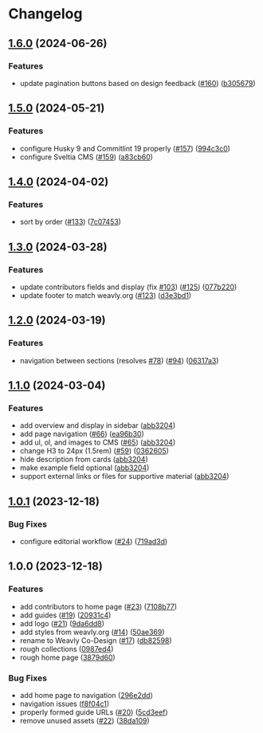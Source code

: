 # Changelog

## [1.6.0](https://github.com/codelearncreate/co-design/compare/v1.5.0...v1.6.0) (2024-06-26)


### Features

* update pagination buttons based on design feedback ([#160](https://github.com/codelearncreate/co-design/issues/160)) ([b305679](https://github.com/codelearncreate/co-design/commit/b3056790cd87dac271397910921dface6f4bf81c))

## [1.5.0](https://github.com/codelearncreate/co-design/compare/v1.4.0...v1.5.0) (2024-05-21)


### Features

* configure Husky 9 and Commitlint 19 properly ([#157](https://github.com/codelearncreate/co-design/issues/157)) ([994c3c0](https://github.com/codelearncreate/co-design/commit/994c3c0f8fe8b16724c68fc280b62e141b02d226))
* configure Sveltia CMS ([#159](https://github.com/codelearncreate/co-design/issues/159)) ([a83cb60](https://github.com/codelearncreate/co-design/commit/a83cb6003e4ed7175af92901e31f595e2c1ee8ba))

## [1.4.0](https://github.com/codelearncreate/co-design/compare/v1.3.0...v1.4.0) (2024-04-02)


### Features

* sort by order ([#133](https://github.com/codelearncreate/co-design/issues/133)) ([7c07453](https://github.com/codelearncreate/co-design/commit/7c074539472321d5511664fd107cc0b035361096))

## [1.3.0](https://github.com/codelearncreate/co-design/compare/v1.2.0...v1.3.0) (2024-03-28)


### Features

* update contributors fields and display (fix [#103](https://github.com/codelearncreate/co-design/issues/103)) ([#125](https://github.com/codelearncreate/co-design/issues/125)) ([077b220](https://github.com/codelearncreate/co-design/commit/077b220a305a2d74e57061b858cc9cb028e227e6))
* update footer to match weavly.org ([#123](https://github.com/codelearncreate/co-design/issues/123)) ([d3e3bd1](https://github.com/codelearncreate/co-design/commit/d3e3bd19a4f685df6b2f6a457086b4ca4fd15756))

## [1.2.0](https://github.com/codelearncreate/co-design/compare/v1.1.0...v1.2.0) (2024-03-19)


### Features

* navigation between sections (resolves [#78](https://github.com/codelearncreate/co-design/issues/78)) ([#94](https://github.com/codelearncreate/co-design/issues/94)) ([06317a3](https://github.com/codelearncreate/co-design/commit/06317a3fdbcc990482c4566a99c58a66228897ea))

## [1.1.0](https://github.com/codelearncreate/co-design/compare/v1.0.1...v1.1.0) (2024-03-04)


### Features

* add overview and display in sidebar ([abb3204](https://github.com/codelearncreate/co-design/commit/abb3204f411c1ee50049b54d14d07a0c204fca3d))
* add page navigation ([#66](https://github.com/codelearncreate/co-design/issues/66)) ([ea96b30](https://github.com/codelearncreate/co-design/commit/ea96b30625e07eda88f2a9dde42c00a3bd466b02))
* add ul, ol, and images to CMS ([#65](https://github.com/codelearncreate/co-design/issues/65)) ([abb3204](https://github.com/codelearncreate/co-design/commit/abb3204f411c1ee50049b54d14d07a0c204fca3d))
* change H3 to 24px (1.5rem) ([#59](https://github.com/codelearncreate/co-design/issues/59)) ([0362605](https://github.com/codelearncreate/co-design/commit/0362605b7658c64e33c411d2eef4c6a5a48f1aaf))
* hide description from cards ([abb3204](https://github.com/codelearncreate/co-design/commit/abb3204f411c1ee50049b54d14d07a0c204fca3d))
* make example field optional ([abb3204](https://github.com/codelearncreate/co-design/commit/abb3204f411c1ee50049b54d14d07a0c204fca3d))
* support external links or files for supportive material ([abb3204](https://github.com/codelearncreate/co-design/commit/abb3204f411c1ee50049b54d14d07a0c204fca3d))

## [1.0.1](https://github.com/codelearncreate/co-design/compare/v1.0.0...v1.0.1) (2023-12-18)


### Bug Fixes

* configure editorial workflow ([#24](https://github.com/codelearncreate/co-design/issues/24)) ([719ad3d](https://github.com/codelearncreate/co-design/commit/719ad3dfed9988948e26ab4bcdc2b411fb7da814))

## 1.0.0 (2023-12-18)


### Features

* add contributors to home page ([#23](https://github.com/codelearncreate/co-design/issues/23)) ([7108b77](https://github.com/codelearncreate/co-design/commit/7108b77419d934ca5730148f9aae9aaeb9ee45c5))
* add guides ([#19](https://github.com/codelearncreate/co-design/issues/19)) ([20931c4](https://github.com/codelearncreate/co-design/commit/20931c4161d75414762eb416f65c550bfa58fd67))
* add logo ([#21](https://github.com/codelearncreate/co-design/issues/21)) ([9da6dd8](https://github.com/codelearncreate/co-design/commit/9da6dd890600c5a491ceb2dc439b13322513095f))
* add styles from weavly.org ([#14](https://github.com/codelearncreate/co-design/issues/14)) ([50ae369](https://github.com/codelearncreate/co-design/commit/50ae369392cfb456c9a2ef07107b5f5cd06daba3))
* rename to Weavly Co-Design ([#17](https://github.com/codelearncreate/co-design/issues/17)) ([db82598](https://github.com/codelearncreate/co-design/commit/db82598d3e263465dd515eb87cbabf99aa29b9a4))
* rough collections ([0987ed4](https://github.com/codelearncreate/co-design/commit/0987ed49389e501edd6b479ddd6e487af298479c))
* rough home page ([3879d60](https://github.com/codelearncreate/co-design/commit/3879d60dc65b831c7ccae94e5bc46df8a11656b6))


### Bug Fixes

* add home page to navigation ([296e2dd](https://github.com/codelearncreate/co-design/commit/296e2dd65d73fd1bb3b53caccd2b087e5d443b0a))
* navigation issues ([f8f04c1](https://github.com/codelearncreate/co-design/commit/f8f04c18ebb6d38a7f347b4525f35e4d04fc59ce))
* properly formed guide URLs ([#20](https://github.com/codelearncreate/co-design/issues/20)) ([5cd3eef](https://github.com/codelearncreate/co-design/commit/5cd3eef1c4241fdff1a712304d411a68221aad5c))
* remove unused assets ([#22](https://github.com/codelearncreate/co-design/issues/22)) ([38da109](https://github.com/codelearncreate/co-design/commit/38da109fd607e30314eace679a03795634fced59))
